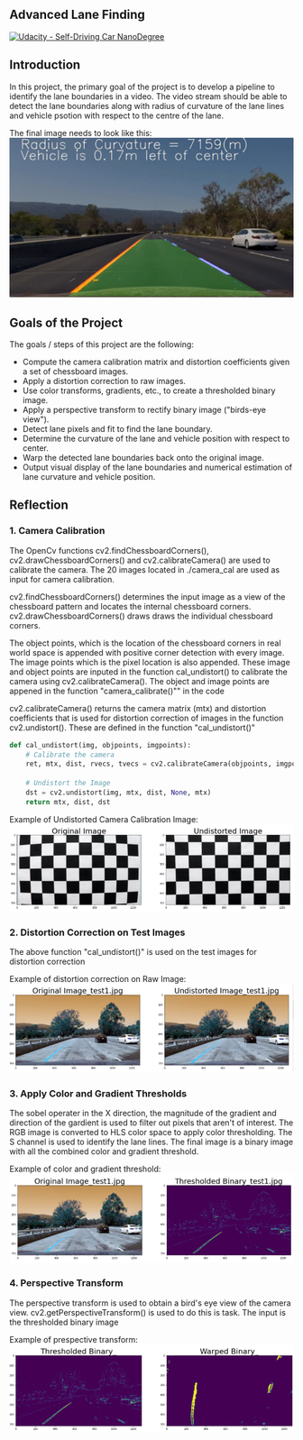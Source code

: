 ## Advanced Lane Finding
[![Udacity - Self-Driving Car NanoDegree](https://s3.amazonaws.com/udacity-sdc/github/shield-carnd.svg)](http://www.udacity.com/drive)

 
## Introduction
In this project, the primary goal of the project is to develop a pipeline to identify the lane boundaries in a video. The video stream should be able to detect the lane boundaries along with radius of curvature of the lane lines and vehicle psotion with respect to the centre of the lane.

The final image needs to look like this:
![Lanes Image](./examples/example_output.jpg)

## Goals of the Project
The goals / steps of this project are the following:
* Compute the camera calibration matrix and distortion coefficients given a set of chessboard images.
* Apply a distortion correction to raw images.
* Use color transforms, gradients, etc., to create a thresholded binary image.
* Apply a perspective transform to rectify binary image ("birds-eye view").
* Detect lane pixels and fit to find the lane boundary.
* Determine the curvature of the lane and vehicle position with respect to center.
* Warp the detected lane boundaries back onto the original image.
* Output visual display of the lane boundaries and numerical estimation of lane curvature and vehicle position.

## Reflection
### 1. Camera Calibration
The OpenCv functions cv2.findChessboardCorners(), cv2.drawChessboardCorners() and cv2.calibrateCamera() are used to calibrate the camera. The 20 images located in ./camera_cal are used as input for camera calibration.

cv2.findChessboardCorners() determines the input image as a view of the chessboard pattern and locates the internal chessboard corners. cv2.drawChessboardCorners() draws draws the individual chessboard corners.

The object points, which is the location of the chessboard corners in real world space is appended with positive corner detection with every image. The image points which is the pixel location is also appended. These image and object points are inputed in the function cal_undistort() to calibrate the camera using cv2.calibrateCamera(). The object and image points are appened in the function "camera_calibrate()"" in the code

cv2.calibrateCamera() returns the camera matrix (mtx) and distortion coefficients that is used for distortion correction of images in the function cv2.undistort(). These are defined in the function "cal_undistort()"
``` python
def cal_undistort(img, objpoints, imgpoints):
    # Calibrate the camera
    ret, mtx, dist, rvecs, tvecs = cv2.calibrateCamera(objpoints, imgpoints, img.shape[1::-1], None, None)
    
    # Undistort the Image
    dst = cv2.undistort(img, mtx, dist, None, mtx)
    return mtx, dist, dst
```

Example of Undistorted Camera Calibration Image:
![](output_images/Image1.PNG)


### 2. Distortion Correction on Test Images
The above function "cal_undistort()" is used on the test images for distortion correction

Example of distortion correction on Raw Image:
![](output_images/Image2.PNG)


### 3. Apply Color and Gradient Thresholds
The sobel operater in the X direction, the magnitude of the gradient and direction of the gardient is used to filter out pixels that aren't of interest. The RGB image is converted to HLS color space to apply color thresholding. The S channel is used to identify the lane lines. The final image is a binary image with all the combined color and gradient threshold.

Example of color and gradient threshold:
![](output_images/Image3.PNG)


### 4. Perspective Transform
The perspective transform is used to obtain a bird's eye view of the camera view. cv2.getPerspectiveTransform() is used to do this is task. The input is the thresholded binary image

Example of prespective transform:
![](output_images/Image4.PNG)
